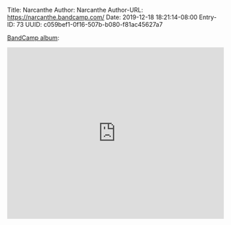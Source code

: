 Title: Narcanthe
Author: Narcanthe
Author-URL: https://narcanthe.bandcamp.com/
Date: 2019-12-18 18:21:14-08:00
Entry-ID: 73
UUID: c059bef1-0f16-507b-b080-f81ac45627a7

[BandCamp album](http://narcanthe.bandcamp.com/album/g-e-s-t-e-s-d-a-u-t-o-m-n-e):

<iframe style="border: 0; width: 100%; height: 400px;" src="https://bandcamp.com/EmbeddedPlayer/album=658205091/size=large/bgcol=ffffff/linkcol=0687f5/artwork=small/transparent=true/" seamless><a href="http://narcanthe.bandcamp.com/album/g-e-s-t-e-s-d-a-u-t-o-m-n-e">G̸e̷s̷t̴e̷s̷ ̸̷d̶&#39;̴a̴u̴t̷o̸m̵̖̊̏ṅ̴̠͍͌͑̾e̵͇̫͖͆̒̈͜͠ by Narcanthe</a></iframe>